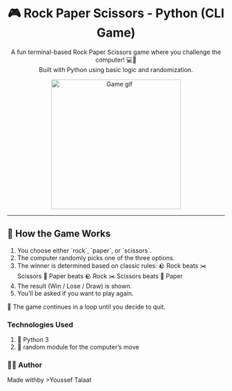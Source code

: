 <h1 align="center">🎮 Rock Paper Scissors - Python (CLI Game)</h1>

<p align="center">
  A fun terminal-based Rock Paper Scissors game where you challenge the
  computer! 💻🎲<br />
  Built with Python using basic logic and randomization.
</p>

<p align="center">
  <img
    src="https://media.giphy.com/media/13HgwGsXF0aiGY/giphy.gif"
    width="300"
    alt="Game gif"
  />
</p>

---

<h2>🧠 How the Game Works</h2>
<ol>
  <li> You choose either `rock`, `paper`, or `scissors`.</li>
  <li> The computer randomly picks one of the three options.</li>
  <li>
     The winner is determined based on classic rules: 
     🪨 Rock beats ✂️Scissors  
    📄 Paper beats 🪨 Rock 
    ✂️ Scissors beats 📄 Paper
  </li>
  <li> The result (Win / Lose / Draw) is shown.</li>
  <li> You’ll be asked if you want to play again.</li>
</ol>

<p>🔁 The game continues in a loop until you decide to quit.</p>

<h3>Technologies Used</h3>
<ol>
  <li>🐍 Python 3</li>
  <li>🎲 random module for the computer’s move</li>
</ol>

<h3>👨‍💻 Author</h3>
<p align="left">Made withby >Youssef Talaat</p>
